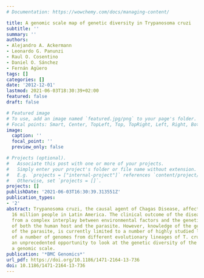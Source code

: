 ```yaml
---
# Documentation: https://wowchemy.com/docs/managing-content/

title: A genomic scale map of genetic diversity in Trypanosoma cruzi
subtitle: ''
summary: ''
authors:
- Alejandro A. Ackermann
- Leonardo G. Panunzi
- Raul O. Cosentino
- Daniel O. Sánchez
- Fernán Agüero
tags: []
categories: []
date: '2012-12-01'
lastmod: 2021-06-03T18:30:39+02:00
featured: false
draft: false

# Featured image
# To use, add an image named `featured.jpg/png` to your page's folder.
# Focal points: Smart, Center, TopLeft, Top, TopRight, Left, Right, BottomLeft, Bottom, BottomRight.
image:
  caption: ''
  focal_point: ''
  preview_only: false

# Projects (optional).
#   Associate this post with one or more of your projects.
#   Simply enter your project's folder or file name without extension.
#   E.g. `projects = ["internal-project"]` references `content/project/deep-learning/index.md`.
#   Otherwise, set `projects = []`.
projects: []
publishDate: '2021-06-03T16:30:39.313551Z'
publication_types:
- '2'
abstract: Trypanosoma cruzi, the causal agent of Chagas Disease, affects more than
  16 million people in Latin America. The clinical outcome of the disease results
  from a complex interplay between environmental factors and the genetic background
  of both the human host and the parasite. However, knowledge of the genetic diversity
  of the parasite, is currently limited to a number of highly studied loci. The availability
  of a number of genomes from different evolutionary lineages of T. cruzi provides
  an unprecedented opportunity to look at the genetic diversity of the parasite at
  a genomic scale.
publication: '*BMC Genomics*'
url_pdf: https://doi.org/10.1186/1471-2164-13-736
doi: 10.1186/1471-2164-13-736
---
```

